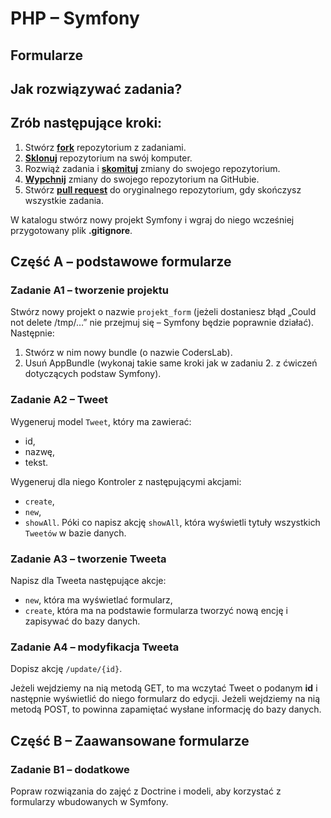 # PHP &ndash; Symfony
## Formularze

## Jak rozwiązywać zadania?

## Zrób następujące kroki:

1. Stwórz [**fork**][forking] repozytorium z zadaniami.
2. [**Sklonuj**][ref-clone] repozytorium na swój komputer.
3. Rozwiąż zadania i [**skomituj**][ref-commit] zmiany do swojego repozytorium.
4. [**Wypchnij**][ref-push] zmiany do swojego repozytorium na GitHubie.
5. Stwórz [**pull request**][pull-request] do oryginalnego repozytorium, gdy skończysz wszystkie zadania.

W katalogu stwórz nowy projekt Symfony i wgraj do niego wcześniej przygotowany plik **.gitignore**.

## Część A &ndash; podstawowe formularze

### Zadanie A1 &ndash; tworzenie projektu
Stwórz nowy projekt o nazwie `projekt_form` (jeżeli dostaniesz błąd „Could not delete /tmp/…” nie przejmuj się – Symfony będzie poprawnie działać).
Następnie:
  1. Stwórz w nim nowy bundle (o nazwie CodersLab).
  2. Usuń AppBundle (wykonaj takie same kroki jak w zadaniu 2. z ćwiczeń dotyczących podstaw Symfony).

### Zadanie A2 &ndash; Tweet
Wygeneruj model `Tweet`, który ma zawierać:
  * id,
  * nazwę,
  * tekst.

Wygeneruj dla niego Kontroler z następującymi akcjami:
  * `create`,
  * `new`,
  * `showAll`.
Póki co napisz akcję `showAll`, która wyświetli tytuły wszystkich `Tweetów` w bazie danych.

### Zadanie A3 &ndash; tworzenie Tweeta
Napisz dla Tweeta następujące akcje:
* `new`, która ma wyświetlać formularz,
* `create`, która ma na podstawie formularza tworzyć nową encję i zapisywać do bazy danych.

### Zadanie A4 &ndash; modyfikacja Tweeta
Dopisz akcję `/update/{id}`.

Jeżeli wejdziemy na nią metodą GET, to ma wczytać Tweet o podanym **id** i następnie wyświetlić do niego formularz do edycji.
Jeżeli wejdziemy na nią metodą POST, to powinna zapamiętać wysłane informację do bazy danych.

## Część B &ndash; Zaawansowane formularze

### Zadanie B1 &ndash; dodatkowe
Popraw rozwiązania do zajęć z Doctrine i modeli, aby korzystać z formularzy wbudowanych w Symfony.

<!-- Links -->
[forking]: https://guides.github.com/activities/forking/
[ref-clone]: http://gitref.org/creating/#clone
[ref-commit]: http://gitref.org/basic/#commit
[ref-push]: http://gitref.org/remotes/#push
[pull-request]: https://help.github.com/articles/creating-a-pull-request
